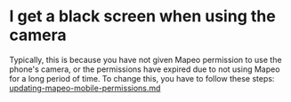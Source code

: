 # I get a black screen when using the camera

Typically, this is because you have not given Mapeo permission to use the phone's camera, or the permissions have expired due to not using Mapeo for a long period of time. To change this, you have to follow these steps: [updating-mapeo-mobile-permissions.md](../updating-mapeo-mobile-permissions.md "mention")
